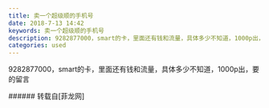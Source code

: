 ```yaml
---
title: 卖一个超级顺的手机号
date: 2018-7-13 14:42
keywords: 卖一个超级顺的手机号
description: 9282877000，smart的卡，里面还有钱和流量，具体多少不知道，1000p出，要的留言
categories: used
---
```

<td class="t_f" id="postmessage_1508596">

9282877000，smart的卡，里面还有钱和流量，具体多少不知道，1000p出，要的留言<br/>
</td>
###### 转载自[菲龙网]